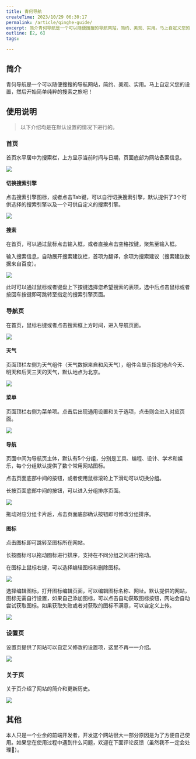 ```yaml
---
title: 青何导航
createTime: 2023/10/29 06:30:17
permalink: /article/qinghe-guide/
excerpt: 简介青何导航是一个可以随便搜搜的导航网站，简约、美观、实用。马上自定义您的设置，然后开始简单纯粹的搜索之旅吧！使用说明以下介绍均是在默认设置的情况下进行的。首页首页水平居中为搜索栏，上方显示当前时间与日期，页面底部为网站备案信息。切换搜索引擎点击搜索引擎图标，可以自行切换搜索引擎，默认提供了3...
outline: [2, 6]
tags:

---
```

## 简介
青何导航是一个可以随便搜搜的导航网站，简约、美观、实用。马上自定义您的设置，然后开始简单纯粹的搜索之旅吧！

## 使用说明
> 以下介绍均是在默认设置的情况下进行的。
>

### 首页
首页水平居中为搜索栏，上方显示当前时间与日期，页面底部为网站备案信息。

![](../../.vuepress/public/images/1719738018072-fd29bcc6-fbb4-40c0-a991-4aba4c7babfe.png)

#### 切换搜索引擎
点击搜索引擎图标，或者点击Tab键，可以自行切换搜索引擎，默认提供了3个可供选择的搜索引擎以及一个可供自定义的搜索引擎。

![](../../.vuepress/public/images/1719738125564-62db3425-9d0b-46c6-82a5-0ec29249741d.png)

#### 搜索
在首页，可以通过鼠标点击输入框，或者直接点击空格按键，聚焦至输入框。

输入搜索信息，自动展开搜索建议栏，首项为翻译，余项为搜索建议（搜索建议数据来自百度）。

![](../../.vuepress/public/images/1719738147940-dda8741a-feb4-482d-a9b1-8c88d8319225.png)

此时可以通过鼠标或者键盘上下按键选择您希望搜索的表项，选中后点击鼠标或者按回车按键即可跳转至指定的搜索引擎页面。

### 导航页
在首页，鼠标右键或者点击搜索框上方时间，进入导航页面。

![](../../.vuepress/public/images/1719738103829-25ce29d2-84da-4b65-9921-8a2c47e0e350.png)

#### 天气
页面顶栏左侧为天气组件（天气数据来自和风天气），组件会显示指定地点今天、明天和后天三天的天气，默认地点为北京。

![](../../.vuepress/public/images/1719738206409-63fc74cc-f5cb-47f2-94fb-4ad988fea34f.png)

#### 菜单
页面顶栏右侧为菜单项。点击后出现通用设置和关于选项，点击则会进入对应页面。

![](../../.vuepress/public/images/1719738346927-f6c69b38-a9f4-4a61-8d81-e448e222a3b2.png)

#### 导航
页面中间为导航页主体，默认有5个分组，分别是工具、编程、设计、学术和娱乐，每个分组默认提供了数个常用网站图标。

点击页面底部中间的按钮，或者使用鼠标滚轮上下滑动可以切换分组。

长按页面底部中间的按钮，可以进入分组排序页面。

![](../../.vuepress/public/images/1719738672409-764ac81e-7688-48d8-9174-f592d656bce9.png)

拖动对应分组卡片后，点击页面底部确认按钮即可修改分组排序。

#### 图标
点击图标即可跳转至图标所在网站。

长按图标可以拖动图标进行排序，支持在不同分组之间进行拖动。

在图标上鼠标右键，可以选择编辑图标和删除图标。

![](../../.vuepress/public/images/1719738410977-962e2f14-f730-49d2-8db5-65f8fdf7c0a7.png)

选择编辑图标，打开图标编辑页面，可以编辑图标名称、网址。默认提供的网站，图标无需自行设置，如果自己添加图标，可以点击自动获取图标按钮，网站会自动尝试获取图标。如果获取失败或者对获取的图标不满意，可以自定义上传。

![](../../.vuepress/public/images/1719738431992-52ea8601-d25f-4627-9b3a-7430281b7478.png)

### 设置页
设置页提供了网站可以自定义修改的设置项，这里不再一一介绍。

![](../../.vuepress/public/images/1719738846858-7753c4ed-8096-4efa-9c4e-2cd16db9792b.png)

### 关于页
关于页介绍了网站的简介和更新历史。

![](../../.vuepress/public/images/1719738933686-29a07639-dfd3-4be8-b73c-18022935dbc5.png)

## 其他
本人只是一个业余的前端开发者，开发这个网站很大一部分原因是为了方便自己使用。如果您在使用过程中遇到什么问题，欢迎在下面评论反馈（虽然我不一定会处理🙂）。

